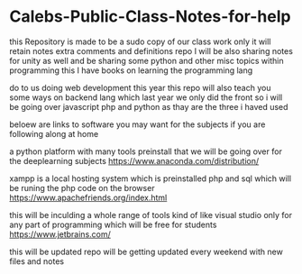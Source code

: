 # Calebs-Public-Class-Notes-for-help
this Repository is made to be a sudo copy of our class work only it will retain notes extra comments and definitions
repo I will be also sharing 
notes for unity as well and be sharing some python and other misc topics within programming
this I have books on learning the programming lang 


do to us doing web development this year this repo will also teach you some ways on backend lang which last year we only did the front so i will be going over javascript php and python as thay are the three i haved used 

beloew are links to software you may want for the subjects if you are following along at home

a python platform with many tools preinstall that we will be going over for the deeplearning subjects
https://www.anaconda.com/distribution/

xampp is a local hosting system which is preinstalled php and sql which will be runing the php code on the browser 
https://www.apachefriends.org/index.html

this will be inculding a whole range of tools kind of like visual studio only for any part of programming which will be free for students
https://www.jetbrains.com/

this will be updated repo will be getting updated every weekend with new files and notes
